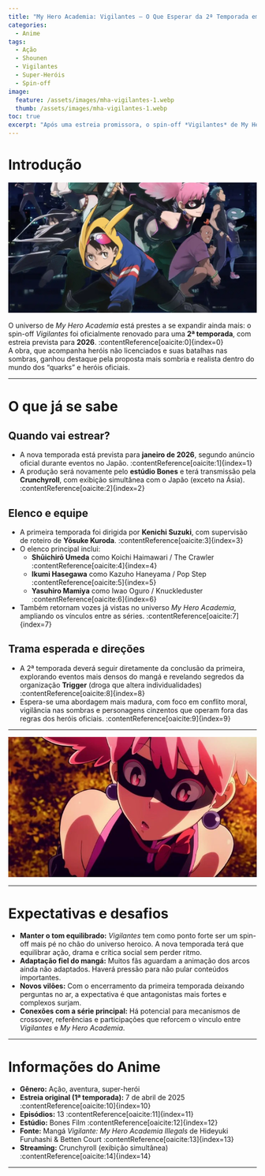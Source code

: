 ```yaml
---
title: "My Hero Academia: Vigilantes — O Que Esperar da 2ª Temporada em 2026"
categories:
  - Anime
tags:
  - Ação
  - Shounen
  - Vigilantes
  - Super-Heróis
  - Spin-off
image:
  feature: /assets/images/mha-vigilantes-1.webp
  thumb: /assets/images/mha-vigilantes-1.webp
toc: true
excerpt: "Após uma estreia promissora, o spin-off *Vigilantes* de My Hero Academia está confirmado para retornar em 2026. Descubra o que sabemos até agora, expectativas, elenco e desafios dessa nova fase."
---
```


# Introdução

![Imagem promocional de Vigilantes — protagonista em ação](/assets/images/mha-vigilantes-1.webp)

O universo de *My Hero Academia* está prestes a se expandir ainda mais: o spin-off *Vigilantes* foi oficialmente renovado para uma **2ª temporada**, com estreia prevista para **2026**. :contentReference[oaicite:0]{index=0}  
A obra, que acompanha heróis não licenciados e suas batalhas nas sombras, ganhou destaque pela proposta mais sombria e realista dentro do mundo dos “quarks” e heróis oficiais.

---

# O que já se sabe

## Quando vai estrear?

- A nova temporada está prevista para **janeiro de 2026**, segundo anúncio oficial durante eventos no Japão. :contentReference[oaicite:1]{index=1}  
- A produção será novamente pelo **estúdio Bones** e terá transmissão pela **Crunchyroll**, com exibição simultânea com o Japão (exceto na Ásia). :contentReference[oaicite:2]{index=2}  

## Elenco e equipe

- A primeira temporada foi dirigida por **Kenichi Suzuki**, com supervisão de roteiro de **Yōsuke Kuroda**. :contentReference[oaicite:3]{index=3}  
- O elenco principal inclui:
  - **Shūichirō Umeda** como Koichi Haimawari / The Crawler :contentReference[oaicite:4]{index=4}  
  - **Ikumi Hasegawa** como Kazuho Haneyama / Pop Step :contentReference[oaicite:5]{index=5}  
  - **Yasuhiro Mamiya** como Iwao Oguro / Knuckleduster :contentReference[oaicite:6]{index=6}  
- Também retornam vozes já vistas no universo *My Hero Academia*, ampliando os vínculos entre as séries. :contentReference[oaicite:7]{index=7}  

## Trama esperada e direções

- A 2ª temporada deverá seguir diretamente da conclusão da primeira, explorando eventos mais densos do mangá e revelando segredos da organização **Trigger** (droga que altera individualidades) :contentReference[oaicite:8]{index=8}  
- Espera-se uma abordagem mais madura, com foco em conflito moral, vigilância nas sombras e personagens cinzentos que operam fora das regras dos heróis oficiais. :contentReference[oaicite:9]{index=9}  

---

![Cena de ação ou conceito visual de Vigilantes](/assets/images/mha-vigilantes-2.webp)

---

# Expectativas e desafios

- **Manter o tom equilibrado:** *Vigilantes* tem como ponto forte ser um spin-off mais pé no chão do universo heroico. A nova temporada terá que equilibrar ação, drama e crítica social sem perder ritmo.  
- **Adaptação fiel do mangá:** Muitos fãs aguardam a animação dos arcos ainda não adaptados. Haverá pressão para não pular conteúdos importantes.  
- **Novos vilões:** Com o encerramento da primeira temporada deixando perguntas no ar, a expectativa é que antagonistas mais fortes e complexos surjam.  
- **Conexões com a série principal:** Há potencial para mecanismos de crossover, referências e participações que reforcem o vínculo entre *Vigilantes* e *My Hero Academia*.

---

# Informações do Anime

- **Gênero:** Ação, aventura, super-herói  
- **Estreia original (1ª temporada):** 7 de abril de 2025 :contentReference[oaicite:10]{index=10}  
- **Episódios:** 13 :contentReference[oaicite:11]{index=11}  
- **Estúdio:** Bones Film :contentReference[oaicite:12]{index=12}  
- **Fonte:** Mangá *Vigilante: My Hero Academia Illegals* de Hideyuki Furuhashi & Betten Court :contentReference[oaicite:13]{index=13}  
- **Streaming:** Crunchyroll (exibição simultânea) :contentReference[oaicite:14]{index=14}  

---
